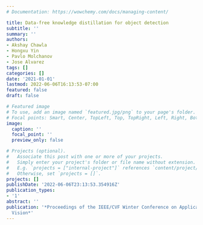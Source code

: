 ```yaml
---
# Documentation: https://wowchemy.com/docs/managing-content/

title: Data-free knowledge distillation for object detection
subtitle: ''
summary: ''
authors:
- Akshay Chawla
- Hongxu Yin
- Pavlo Molchanov
- Jose Alvarez
tags: []
categories: []
date: '2021-01-01'
lastmod: 2022-06-06T16:13:53-07:00
featured: false
draft: false

# Featured image
# To use, add an image named `featured.jpg/png` to your page's folder.
# Focal points: Smart, Center, TopLeft, Top, TopRight, Left, Right, BottomLeft, Bottom, BottomRight.
image:
  caption: ''
  focal_point: ''
  preview_only: false

# Projects (optional).
#   Associate this post with one or more of your projects.
#   Simply enter your project's folder or file name without extension.
#   E.g. `projects = ["internal-project"]` references `content/project/deep-learning/index.md`.
#   Otherwise, set `projects = []`.
projects: []
publishDate: '2022-06-06T23:13:53.354916Z'
publication_types:
- '1'
abstract: ''
publication: '*Proceedings of the IEEE/CVF Winter Conference on Applications of Computer
  Vision*'
---
```

